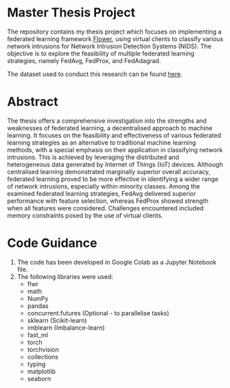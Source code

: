 ﻿# Master Thesis Project
The repository contains my thesis project which focuses on implementing a federated learning framework [Flower](https://flower.dev/), using virtual clients to classify various network intrusions for Network Intrusion Detection Systems (NIDS). The objective is to explore the feasibility of multiple federated learning strategies, namely FedAvg, FedProx, and FedAdagrad.

The dataset used to conduct this research can be found [here](https://www.kaggle.com/datasets/ymirsky/network-attack-dataset-kitsune).

# Abstract
The thesis offers a comprehensive investigation into the strengths and weaknesses of federated learning, a decentralised approach to machine learning. It focuses on the feasibility and effectiveness of various federated learning
strategies as an alternative to traditional machine learning methods, with a special emphasis on their application in classifying network intrusions. This is achieved by leveraging the distributed and heterogeneous data generated
by Internet of Things (IoT) devices. Although centralised learning demonstrated marginally superior overall accuracy, federated learning proved to be more effective in identifying a wider range of network intrusions, especially
within minority classes. Among the examined federated learning strategies, FedAvg delivered superior performance with feature selection, whereas FedProx showed strength when all features were considered. Challenges encountered included memory constraints posed by the use of virtual clients.

# Code Guidance
1. The code has been developed in Google Colab as a Jupyter Notebook file.
2. The following libraries were used:
   * flwr
   * math
   * NumPy
   * pandas
   * concurrent.futures (Optional - to parallelise tasks)
   * sklearn (Scikit-learn)
   * imblearn (Imbalance-learn)
   * fast_ml
   * torch
   * torchvision
   * collections
   * typing
   * matplotlib
   * seaborn
